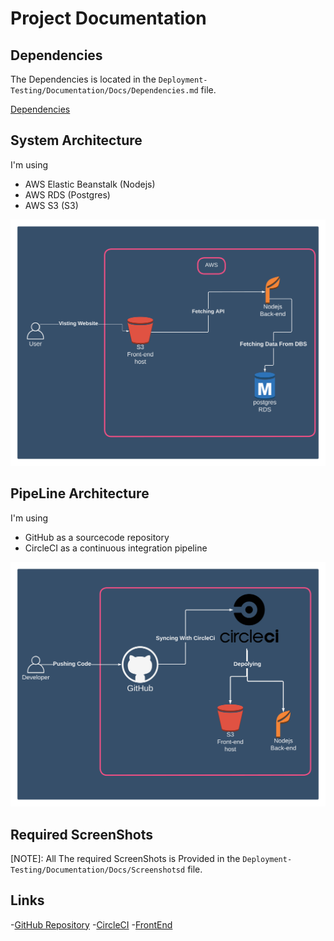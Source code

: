 # Project Documentation

## Dependencies

The Dependencies is located in the `Deployment-Testing/Documentation/Docs/Dependencies.md` file.

[Dependencies](Docs/Dependencies.md)

## System Architecture

I'm using

- AWS Elastic Beanstalk (Nodejs)
- AWS RDS (Postgres)
- AWS S3 (S3)

![System Architecture](Digrams/SystemDesign.png)

## PipeLine Architecture

I'm using

- GitHub as a sourcecode repository
- CircleCI as a continuous integration pipeline

![PipeLine Architecture](Digrams/PipeLineDesign.png)

## Required ScreenShots

[NOTE]: All The required ScreenShots is Provided in the `Deployment-Testing/Documentation/Docs/Screenshotsd` file.

## Links

-[GitHub Repository](https://github.com/MrGaFs/Deployment-Testing)
-[CircleCI](https://circleci.com/gh/MrGaFs/Deployment-Testing)
-[FrontEnd](https://github.com/MrGaFs/Deployment-Testing)
